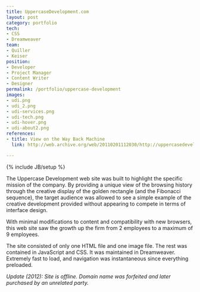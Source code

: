 ```yaml
---
title: UppercaseDevelopment.com
layout: post
category: portfolio
tech:
- CSS
- Dreamweaver
team:
- Quiller
- Keiser
position:
- Developer
- Project Manager
- Content Writer
- Designer
permalink: /portfolio/uppercase-development
images:
- udi.png
- udi_2.png
- udi-services.png
- udi-tech.png
- udi-hover.png
- udi-about2.png
references:
- title: View on the Way Back Machine
  link: http://web.archive.org/web/20110201112030/http://uppercasedevelopment.com/

---
```

{% include JB/setup %}
<div id="node-5" class="node node-portfolio node-promoted">
  <div class="content clearfix">
    <div class="field field-name-body field-type-text-with-summary field-label-hidden"><div class="field-items"><div class="field-item even"><p>The Uppercase Development web site was built to highlight the specific mission of the company. By providing a unique view of the browsing history through the creative display of the golden rectangle (and the Fibonacci sequence), the target audience was allowed to see a simple example of the creative development provided without appearing to compete in terms of interface design.</p>
<p>With minimal modifications to content and compatibility with new browsers, this web site saw the growth up the firm from 2 employees to a maximum of 9 employees.</p>
<p>The site consisted of only one HTML file and one image file. The rest was contained in JavaScript and CSS. It was maintained in Dreamweaver. Extremely fast to load, and navigation was instantaneous since everything preloaded.</p>
<p><em>Update (2012): Site is offline. Domain name was forfeited and later purchased by an unrelated party.</em></p>
</div></div></div>  </div>
</div>
